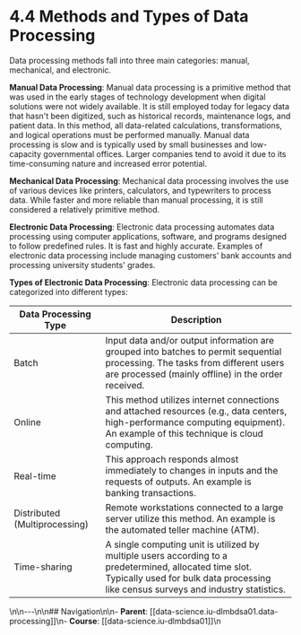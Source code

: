 # 4.4 Methods and Types of Data Processing

Data processing methods fall into three main categories: manual, mechanical, and electronic.

**Manual Data Processing**: Manual data processing is a primitive method that was used in the early stages of technology development when digital solutions were not widely available. It is still employed today for legacy data that hasn't been digitized, such as historical records, maintenance logs, and patient data. In this method, all data-related calculations, transformations, and logical operations must be performed manually. Manual data processing is slow and is typically used by small businesses and low-capacity governmental offices. Larger companies tend to avoid it due to its time-consuming nature and increased error potential.

**Mechanical Data Processing**: Mechanical data processing involves the use of various devices like printers, calculators, and typewriters to process data. While faster and more reliable than manual processing, it is still considered a relatively primitive method.

**Electronic Data Processing**: Electronic data processing automates data processing using computer applications, software, and programs designed to follow predefined rules. It is fast and highly accurate. Examples of electronic data processing include managing customers' bank accounts and processing university students' grades.

**Types of Electronic Data Processing**: Electronic data processing can be categorized into different types:

| Data Processing Type          | Description                                                                                                                                                                                   |
| ----------------------------- | --------------------------------------------------------------------------------------------------------------------------------------------------------------------------------------------- |
| Batch                         | Input data and/or output information are grouped into batches to permit sequential processing. The tasks from different users are processed (mainly offline) in the order received.           |
| Online                        | This method utilizes internet connections and attached resources (e.g., data centers, high-performance computing equipment). An example of this technique is cloud computing.                 |
| Real-time                     | This approach responds almost immediately to changes in inputs and the requests of outputs. An example is banking transactions.                                                               |
| Distributed (Multiprocessing) | Remote workstations connected to a large server utilize this method. An example is the automated teller machine (ATM).                                                                        |
| Time-sharing                  | A single computing unit is utilized by multiple users according to a predetermined, allocated time slot. Typically used for bulk data processing like census surveys and industry statistics. |

\n\n---\n\n## Navigation\n\n- **Parent**: [[data-science.iu-dlmbdsa01.data-processing]]\n- **Course**: [[data-science.iu-dlmbdsa01]]\n